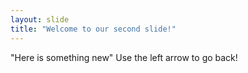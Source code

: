 ```yaml
---
layout: slide
title: "Welcome to our second slide!"
---
```

"Here is something new"
Use the left arrow to go back!
